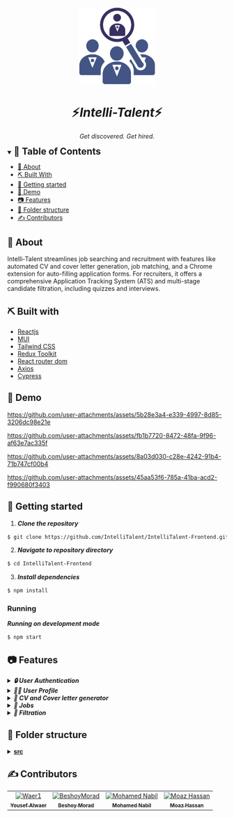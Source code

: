 <div align="center">
<img src="src/assets/images/logo.png" alt="Intelli-Talent" border="0" style="width: 35%; height: 35%;">
<h1/>
</div>

<div align="center">
    <h1 align='center'>⚡️<i>Intelli-Talent</i>⚡️</h1>
    <p><i>Get discovered. Get hired.</i></p>
</div>


<details open="open">
<summary>
<h2 style="display:inline">📝 Table of Contents</h2>
</summary>

- [📑 About](#about)
- [⛏️ Built With](#built-with)
- [🏁 Getting started](#getting-started)
- [🎥 Demo](#demo)
- [📷 Features](#features)
- [📂 Folder structure](#folder-structure)
- [✍️ Contributors](#contributors)

</details>

## 📑 About

Intelli-Talent streamlines job searching and recruitment with features like automated CV and cover letter generation, job matching, and a Chrome extension for auto-filling application forms. For recruiters, it offers a comprehensive Application Tracking System (ATS) and multi-stage candidate filtration, including quizzes and interviews.

## ⛏️ Built with

- [Reactjs](https://reactjs.org/)
- [MUI](https://mui.com/)
- [Tailwind CSS](https://tailwindcss.com/)
- [Redux Toolkit](https://redux-toolkit.js.org/)
- [React router dom](https://reactrouter.com/en/main)
- [Axios](https://axios-http.com/docs/intro)
- [Cypress](https://www.cypress.io/)

## 🎥 Demo

https://github.com/user-attachments/assets/5b28e3a4-e339-4997-8d85-3206dc98e21e


https://github.com/user-attachments/assets/fb1b7720-8472-48fa-9f96-af63e7ac335f


https://github.com/user-attachments/assets/8a03d030-c28e-4242-91b4-71b747cf00b4


https://github.com/user-attachments/assets/45aa53f6-785a-41ba-acd2-f990680f3403



## 🏁 Getting started

1. **_Clone the repository_**

```sh
$ git clone https://github.com/IntelliTalent/IntelliTalent-Frontend.git
```

2. **_Navigate to repository directory_**

```sh
$ cd IntelliTalent-Frontend
```

3. **_Install dependencies_**

```sh
$ npm install
```

### Running

**_Running on development mode_**

```sh
$ npm start
```


## 📷 Features

<details>
<summary>
<h4 style="display:inline">
<strong><em>🔒 User Authentication</em></strong></h4>
</summary>

- Sign up
- Login in
- Forget password
- Reset password
- Verify email
 
</details>

<details>
<summary>
<h4 style="display:inline">
<strong><em> 🙍‍♂️ User Profile</em></strong></h4>
</summary>

- Create a profile using LinkedIn, GitHub, and CV
- Edit profile
- Create multiple profiles for each job title

</details>

<details>
<summary>
<h4 style="display:inline">
<strong><em> 📃 CV and Cover letter generator </em></strong></h4>
</summary>

- User can create a CV for his profile with one click
- User can create a Cover Letter for his profile for a certain company with one click
    
</details>

<details>
<summary>
<h4 style="display:inline">
<strong><em> 💼 Jobs</em></strong></h4>
</summary>

- Create a job using a simple prompt
- Add custom filters to the job (years of experience, computer science degree, ...etc)
- Add Quiz stage for job applicants (generated automatically)
- Add Interview stage for job applicants
- Apply for a job
- Find jobs
  - Search for a job with many filters

</details>

<details>
<summary>
<h4 style="display:inline">
<strong><em> 📃 Filtration</em></strong></h4>
</summary>

- View all applicants
- View the quiz grade
- View the matching score
- Grade the interview for all interviewed applicants
- View the interview grade
- Select the best candidates

</details>


## 📂 Folder structure

<details>
  <summary><b><u>src</u></b></summary>
  <p> Source directory </p>
  <p> App.ts </p>

* <details>
      <summary><b><i>API</i></b></summary>
      <p> Contains Axios instance</p>
      </details>
* <details>
    <summary><b><u> Assets </u></b></summary>
    <p> Contains Images, video directories etc... </p>

    * <details>
      <summary><b><i>Images</i></b></summary>
      <p> Contains Images</p>
      </details>
  </details>

* <details>
    <summary><b><u> Utils </u></b></summary>
    <p> Contains helper functions <b>(Pure functions)</b> </p>
  </details>

* <details>
    <summary><b><u> Hooks </u></b></summary>
    <p> Contains <b>Custom</b> hooks </p>
  </details>

* <details>
    <summary><b><u> Constants </u></b></summary>
    <p> Contains all contants </p>
  </details>

* <details>
    <summary><b><u> Enums </u></b></summary>
    <p> Contains all enums </p>
  </details>
  
* <details>
    <summary><b><u> Components </u></b></summary>
    <p> Contains all components </p>
  </details>

* <details>
    <summary><b><u> Types </u></b></summary>
    <p> Contains all types </p>
  </details>

* <details>
    <summary><b><u> Store </u></b></summary>
    <p> Contains Redux toolkit store and reducers </p>
  </details>
  
* <details>
    <summary><b><u> Pages </u></b></summary>
    <p> Pages that consists of Layouts and may be some components</b> </p>

    * <details>
      <p> Home.tsx </p>
      <p> FindJobs.tsx </p>
      </details>  
  
  </details>

</details>


<h2 href="#Contributors">✍️ Contributors</h2>

<table>
<tr>
<td align="center">
<a href="https://github.com/Waer1" target="_black">
<img src="https://avatars.githubusercontent.com/u/70758177?v=4" width="150px;" alt="Waer1"/><br /><sub><b>Yousef Alwaer</b></sub></a><br />
</td>

<td align="center">
<a href="https://github.com/BeshoyMorad" target="_black">
<img src="https://avatars.githubusercontent.com/u/82404564?v=4" width="150px;" alt="BeshoyMorad"/><br /><sub><b>Beshoy Morad</b></sub></a><br />
</td>

<td align="center">
<a href="https://github.com/mohamednabilabdelfattah" target="_black">
<img src="https://avatars.githubusercontent.com/u/76039904?v=4" width="150px;" alt="Mohamed Nabil"/><br /><sub><b>Mohamed Nabil</b></sub></a><br />
</td>

<td align="center">
<a href="https://github.com/MoazHassan2022" target="_black">
<img src="https://avatars.githubusercontent.com/u/87096647?v=4" width="150px;" alt="Moaz Hassan"/><br /><sub><b>Moaz Hassan</b></sub></a><br />
</td>

</tr>
</table>
